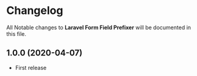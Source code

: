 # Changelog

All Notable changes to **Laravel Form Field Prefixer** will be documented in this file.

## 1.0.0 (2020-04-07)

- First release
